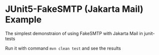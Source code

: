 # JUnit5-FakeSMTP (Jakarta Mail) Example
The simplest demonstraion of using FakeSMTP with Jakarta Mail in junit-tests

Run it with command `mvn clean test` and see the results
